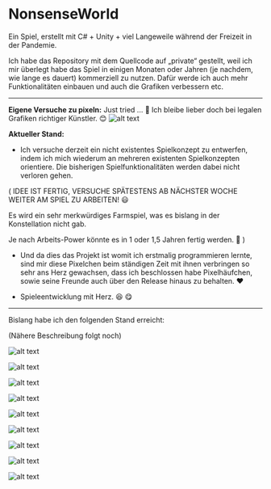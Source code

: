 # NonsenseWorld

Ein Spiel, erstellt mit C# + Unity + viel Langeweile während der Freizeit in der Pandemie.

Ich habe das Repository mit dem Quellcode auf „private“ gestellt, weil ich mir überlegt habe das Spiel in einigen Monaten oder Jahren (je nachdem, wie lange es dauert) kommerziell zu nutzen. Dafür werde ich auch mehr Funktionalitäten einbauen und auch die Grafiken verbessern etc.

-------------------------------------------------------------------------------------------------------------------

**Eigene Versuche zu pixeln:** Just tried ... :shit: Ich bleibe lieber doch bei legalen Grafiken richtiger Künstler. :blush:
![alt text](https://s8.directupload.net/images/210501/2bi7gds5.jpg)

**Aktueller Stand:**

+ Ich versuche derzeit ein nicht existentes Spielkonzept zu entwerfen, indem ich mich wiederum an mehreren existenten Spielkonzepten orientiere. 
Die bisherigen Spielfunktionalitäten werden dabei nicht verloren gehen.

( IDEE IST FERTIG, VERSUCHE SPÄTESTENS AB NÄCHSTER WOCHE WEITER AM SPIEL ZU ARBEITEN! :smiley: 
  
  Es wird ein sehr merkwürdiges Farmspiel, was es bislang in der Konstellation nicht gab. 
  
  Je nach Arbeits-Power könnte es in 1 oder 1,5 Jahren fertig werden. :eyes:
)

+ Und da dies das Projekt ist womit ich erstmalig programmieren lernte, sind mir diese Pixelchen beim ständigen Zeit mit ihnen verbringen so sehr ans Herz gewachsen, dass ich beschlossen habe Pixelhäufchen, sowie seine Freunde auch über den Release hinaus zu behalten. :heart:

+ Spieleentwicklung mit Herz. :satisfied: :yum:

-------------------------------------------------------------------------------------------------------------------

Bislang habe ich den folgenden Stand erreicht:

(Nähere Beschreibung folgt noch)

![alt text](https://s12.directupload.net/images/210227/8nyh5p39.jpg)

![alt text](https://s12.directupload.net/images/210227/qku3bnet.jpg) 

![alt text](https://s12.directupload.net/images/210227/qwpu9jk9.jpg) 

![alt text](https://s16.directupload.net/images/210303/kb6mx37s.jpg) 

![alt text](https://s8.directupload.net/images/210228/evb4gysh.jpg) 

![alt text](https://s12.directupload.net/images/201030/jer9hgtd.jpg) 

![alt text](https://s12.directupload.net/images/201101/kaa9s2ba.jpg) 

![alt text](https://s12.directupload.net/images/201023/972d2xn6.jpg) 

![alt text](https://s12.directupload.net/images/201023/4s8vzsz4.jpg) 
